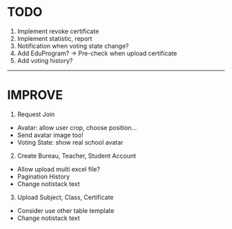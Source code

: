 # TODO

1. Implement revoke certificate
2. Implement statistic, report
3. Notification when voting state change?
4. Add EduProgram? -> Pre-check when upload certificate
5. Add voting history?

---

# IMPROVE

1. Request Join

- Avatar: allow user crop, choose position...
- Send avatar image too!
- Voting State: show real school avatar

2. Create Bureau, Teacher, Student Account

- Allow upload multi excel file?
- Pagination History
- Change notistack text

3. Upload Subject, Class, Certificate

- Consider use other table template
- Change notistack text
